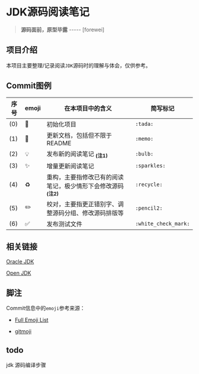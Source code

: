 # JDK源码阅读笔记
> **源码面前，原型毕露** ----- [forewei]　　 

## 项目介绍
 本项目主要整理/记录阅读`JDK`源码时的理解与体会，仅供参考。
 
 ## Commit图例
 
 | 序号 |       emoji        |                           在本项目中的含义                            |       简写标记        |
 | ---- | ------------------ | ------------------------------------------------------------------- | -------------------- |
 | (0) | :tada:             | 初始化项目                                                           | `:tada:`             |
 | (1) | :memo:             | 更新文档，包括但不限于README                                           | `:memo:`             |
 | (2) | :bulb:             | 发布新的阅读笔记 <sub>**(注1)**</sub>                                 | `:bulb:`             |
 | (3) | :sparkles:         | 增量更新阅读笔记                                                      | `:sparkles:`         |
 | (4) | :recycle:          | 重构，主要指修改已有的阅读笔记，极少情形下会修改源码 <sub>**(注2)**</sub> | `:recycle:`          |
 | (5) | :pencil2:          | 校对，主要指更正错别字、调整源码分组、修改源码排版等                      | `:pencil2:`          |
 | (6) | :white_check_mark: | 发布测试文件                                                         | `:white_check_mark:` |
 
 
 ## 相关链接
     
 [Oracle JDK](https://www.oracle.com/technetwork/java/javase/archive-139210.html)    
     
 [Open JDK](http://jdk.java.net/archive)    
 
 
 ## 脚注
     
 Commit信息中的`emoji`参考来源：
     
 * [Full Emoji List](https://unicode.org/emoji/charts/full-emoji-list.html)   
    
 * [gitmoji](https://gitmoji.carloscuesta.me/)    
 
 ## todo 
 jdk 源码编译步骤 